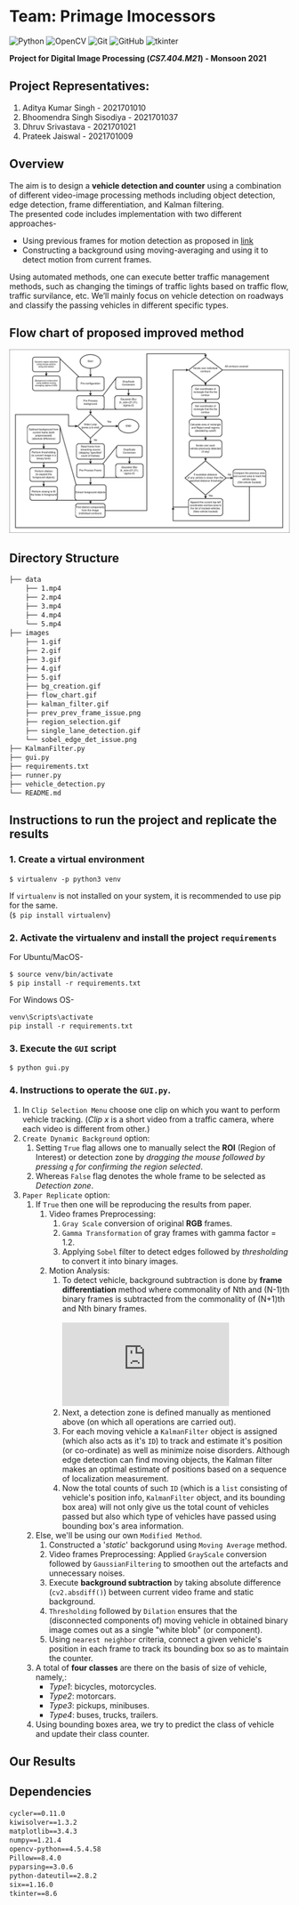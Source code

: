 # Team: Primage Imocessors
![Python](https://img.shields.io/badge/python-3670A0?style=for-the-badge&logo=python&logoColor=ffdd54) ![OpenCV](https://img.shields.io/badge/opencv-%23white.svg?style=for-the-badge&logo=opencv&logoColor=white) ![Git](https://img.shields.io/badge/git-%23F05033.svg?style=for-the-badge&logo=git&logoColor=white) ![GitHub](https://img.shields.io/badge/github-%23121011.svg?style=for-the-badge&logo=github&logoColor=white) ![tkinter](https://img.shields.io/badge/Tkinter-%23217346.svg?style=for-the-badge&logo=Qt&logoColor=white)

**Project for Digital Image Processing (*CS7.404.M21*) - Monsoon 2021**

## Project Representatives:
1. Aditya Kumar Singh - 2021701010
2. Bhoomendra Singh Sisodiya - 2021701037
3. Dhruv Srivastava - 2021701021
4. Prateek Jaiswal - 2021701009

## Overview

The aim is to design a **vehicle detection and counter** using a combination of different video-image processing methods including object detection, edge detection, frame differentiation, and Kalman filtering. \
The presented code includes implementation with two different approaches-
- Using previous frames for motion detection as proposed in [link](https://ieeexplore.ieee.org/document/7161621)
- Constructing a background using moving-averaging and using it to detect motion from current frames.

Using automated methods, one can execute better traffic management methods, such as changing the timings of traffic lights based on traffic flow, traffic survilance, etc. We’ll mainly focus on vehicle detection on roadways and classify the passing vehicles in different specific types.

## Flow chart of proposed improved method

![flow_chart](./images/flow_chart.png)


## Directory Structure
```
├── data
    ├── 1.mp4
    ├── 2.mp4
    ├── 3.mp4
    ├── 4.mp4
    └── 5.mp4
├── images
    ├── 1.gif
    ├── 2.gif
    ├── 3.gif
    ├── 4.gif
    ├── 5.gif
    ├── bg_creation.gif
    ├── flow_chart.gif
    ├── kalman_filter.gif
    ├── prev_prev_frame_issue.png
    ├── region_selection.gif
    ├── single_lane_detection.gif
    └── sobel_edge_det_issue.png
├── KalmanFilter.py
├── gui.py
├── requirements.txt
├── runner.py
├── vehicle_detection.py
└── README.md
```

## Instructions to run the project and replicate the results
### 1. Create a virtual environment
```
$ virtualenv -p python3 venv
```
If ```virtualenv``` is not installed on your system, it is recommended to use pip for the same. <br>
(```$ pip install virtualenv```)
 
### 2. Activate the virtualenv and install the project ```requirements```
For Ubuntu/MacOS-
```
$ source venv/bin/activate
$ pip install -r requirements.txt
```
For Windows OS-
```
venv\Scripts\activate
pip install -r requirements.txt
```

### 3. Execute the `GUI` script
```
$ python gui.py
```

### 4. Instructions to operate the `GUI.py`.
1. In `Clip Selection Menu` choose one clip on which you want to perform vehicle tracking. (*Clip x* is a short video from a traffic camera, where each video is different from other.)
2. `Create Dynamic Background` option: 
    1. Setting `True` flag allows one to manually select the **ROI** (Region of Interest) or detection zone by *dragging the mouse followed by pressing `q` for confirming the region selected*.
    2. Whereas `False` flag denotes the whole frame to be selected as *Detection zone*.
3. `Paper Replicate` option:
    1. If `True` then one will be reproducing the results from paper.
        1. Video frames Preprocessing:
            1. `Gray Scale` conversion of original **RGB** frames.
            2. `Gamma Transformation` of gray frames with gamma factor = 1.2.
            3. Applying `Sobel` filter to detect edges followed by *thresholding* to convert it into binary images.
        2. Motion Analysis:
            1. To detect vehicle, background subtraction is done by **frame differentiation** method where commonality of Nth and (N-1)th binary frames is subtracted from the commonality of (N+1)th and Nth binary frames.<br><br> ![equation](https://latex.codecogs.com/gif.latex?%5Cbg_white%20Binary%5C_Image%5Cleft%28Sobel%5Cleft%28F_%7Bn-1%7D%5Cright%29%5Ccap%20Sobel%5Cleft%28F_%7Bn%7D%5Cright%29%5Cright%29%20-%20Binary%5C_Image%5Cleft%28Sobel%5Cleft%28F_%7Bn%7D%5Cright%29%5Ccap%20Sobel%5Cleft%28F_%7Bn&plus;1%7D%5Cright%29%5Cright%29)
            4. Next, a detection zone is defined manually as mentioned above (on which all operations are carried out).
            5. For each moving vehicle a `KalmanFilter` object is assigned (which also acts as it's `ID`) to track and estimate it's position (or co-ordinate) as well as minimize noise disorders. Although edge detection can find moving objects, the Kalman filter makes an optimal estimate of positions based on a sequence of localization measurement.
            6. Now the total counts of such `ID` (which is a `list` consisting of vehicle's position info, `KalmanFilter` object, and its bounding box area) will not only give us the total count of vehicles passed but also which type of vehicles have passed using bounding box's area information.
    2. Else, we'll be using our own `Modified Method`.
        1. Constructed a '*static*' backgorund using `Moving Average` method.
        2. Video frames Preprocessing: Applied `GrayScale` conversion followed by `GaussianFiltering` to smoothen out the artefacts and unnecessary noises.
        3. Execute **background subtraction** by taking absolute difference (`cv2.absdiff()`) between current video frame and static background.
        4. `Thresholding` followed by `Dilation` ensures that the (disconnected components of) moving vehicle in obtained binary image comes out as a single "white blob" (or component).
        5. Using `nearest neighbor` criteria, connect a given vehicle's position in each frame to track its bounding box so as to maintain the counter.
    3. A total of **four classes** are there on the basis of size of vehicle, namely,:
        * *Type1*: bicycles, motorcycles.
        * *Type2*: motorcars.
        * *Type3*: pickups, minibuses.
        * *Type4*: buses, trucks, trailers.
    4. Using bounding boxes area, we try to predict the class of vehicle and update their class counter.

## Our Results

## Dependencies
```
cycler==0.11.0
kiwisolver==1.3.2
matplotlib==3.4.3
numpy==1.21.4
opencv-python==4.5.4.58
Pillow==8.4.0
pyparsing==3.0.6
python-dateutil==2.8.2
six==1.16.0
tkinter==8.6
```

